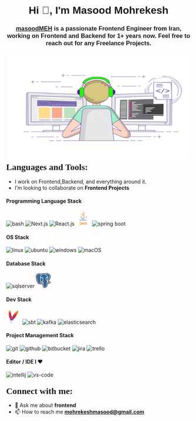 <!-- Header Section -->
<h1 align="center"><font face="Arial">Hi 👋, I'm Masood Mohrekesh</font></h1>
<h3 align="center"><font face="Arial"><a href="https://www.linkedin.com/in/masood-mohrekesh/" target="_blank" rel="noreferrer">masoodMEH</a> is a passionate Frontend Engineer from Iran, working on Frontend and Backend for 1+ years now. Feel free to reach out for any Freelance Projects.</font></h3>

<!-- GIF -->
<img align="right" height="300" width="500" src="https://raw.githubusercontent.com/mikonoid/mikonoid/main/images/gifs/coder3.gif" />

<!-- Languages and Tools Section -->
<h3 align="left"><font size="+2" face="Verdana">Languages and Tools:</font></h3>


- I work on Frontend,Backend, and everything around it.
- I’m looking to collaborate on **Frontend Projects**



#### Programming Language Stack
<p align="left">
  <img src="https://www.vectorlogo.zone/logos/gnu_bash/gnu_bash-icon.svg" alt="bash" title="bash" title="bash" width="40" height="40"/>
  <img src="https://i.pinimg.com/736x/5e/b9/5e/5eb95eaf598d1007befaa78d038c2b2f.jpg" alt="Next.js" title="Next.js" width="40" height="40"/> 
  <img src="https://i.pinimg.com/564x/a2/6b/c8/a26bc8ee8887491dd2f3f30f09399683.jpg" alt="React.js" title="React.js" width="40" height="40"/>  
  <img src="https://raw.githubusercontent.com/github/explore/80688e429a7d4ef2fca1e82350fe8e3517d3494d/topics/java/java.png" alt="java11" title="java11" width="40" height="40"/>  
  <img src="https://i.pinimg.com/564x/bd/e9/75/bde975558b82fd6c2cb9c8e2a15339fc.jpg" alt="spring boot" title="spring boot" width="40" height="40"/>
</p>

#### OS Stack
<p align="left">
  <img src="https://brandlogos.net/wp-content/uploads/2020/03/Linux-logo.png" alt="linux" title="linux" width="40" height="40"/>
  <img src="https://www.vectorlogo.zone/logos/ubuntu/ubuntu-icon.svg" alt="ubuntu" title="ubuntu" width="40" height="40"/>
  <img src="https://i.pinimg.com/564x/21/40/c4/2140c461d0ae465c8c392ef43fd36016.jpg" alt="windows" title="windows" width="40" height="40"/> 
  <img src="https://banner2.cleanpng.com/20180330/otq/avihpiggt.webp" alt="macOS" title="macOS" width="40" height="40"/>
</p>

#### Database Stack
<p align="left">
    <img src="[https://raw.githubusercontent.com/github/explore/80688e429a7d4ef2fca1e82350fe8e3517d3494d/topics/mysql/mysql.png](https://i.pinimg.com/564x/3a/1a/c2/3a1ac281bbb48c4b51de892285eab47d.jpg)" alt="sqlserver" title="sqlserver" width="40" height="40"/>  
    <img src="https://raw.githubusercontent.com/github/explore/80688e429a7d4ef2fca1e82350fe8e3517d3494d/topics/postgresql/postgresql.png" alt="postgresql" title="postgresql" width="40" height="40"/>   
</p>

#### Dev Stack
<p align="left"><img src="https://raw.githubusercontent.com/vscode-icons/vscode-icons/72101ee333eca9219ac9a7c14d4834eef8e4c64b/icons/file_type_maven.svg" alt="maven" title="maven" width="40" height="40"/> <img src="https://www.vectorlogo.zone/logos/scala-sbt/scala-sbt-icon.svg" alt="sbt" title="sbt" width="40" height="40"/> <img src="https://www.vectorlogo.zone/logos/apache_kafka/apache_kafka-icon.svg" alt="kafka" title="kafka" width="40" height="40"/> <img src="https://www.vectorlogo.zone/logos/elastic/elastic-icon.svg" alt="elasticsearch" title="elasticsearch" width="40" height="40"/> </p>

#### Project Management Stack
<p align="left"><img src="https://www.vectorlogo.zone/logos/git-scm/git-scm-icon.svg" alt="git" title="git" width="40" height="40"/>  <img src="https://www.vectorlogo.zone/logos/github/github-icon.svg" alt="github" title="github" width="40" height="40"/> <img src="https://www.vectorlogo.zone/logos/bitbucket/bitbucket-icon.svg" alt="bitbucket" title="bitbucket" width="40" height="40"/>  <img src="https://www.vectorlogo.zone/logos/atlassian_jira/atlassian_jira-icon.svg" alt="jira" title="jira" width="40" height="40"/> <img src="https://www.vectorlogo.zone/logos/trello/trello-icon.svg" alt="trello" title="trello" width="40" height="40"/></p>

#### Editor / IDE I ♥
<p align="left">
  <img src="https://cdn.worldvectorlogo.com/logos/intellij-idea-1.svg" alt="intellij"   title="intellij" width="40" height="40"/>
  <img src="https://www.vectorlogo.zone/logos/visualstudio_code/visualstudio_code-icon.svg" alt="vs-code" title="vs-code" width="40" height="40"/>
</p>

<!-- Contact Section -->
<h3 align="left"><font size="+2" face="Verdana">Connect with me:</font></h3>
<p align="left">
</p>

- 💬 Ask me about **frontend**
- 📫 How to reach me **[mohrekeshmasood@gmail.com](mohrekeshmasood@gmail.com)**



